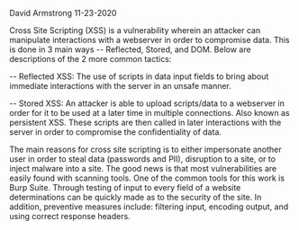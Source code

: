 David Armstrong 11-23-2020

Cross Site Scripting (XSS) is a vulnerability wherein an attacker can manipulate interactions 
with a webserver in order to compromise data. This is done in 3 main ways -- Reflected, Stored, 
and DOM. Below are descriptions of the 2 more common tactics:

-- Reflected XSS: The use of scripts in data input fields to bring about immediate interactions 
with the server in an unsafe manner.

-- Stored XSS: An attacker is able to upload scripts/data to a webserver in order for it to be 
used at a later time in multiple connections. Also known as persistent XSS. These scripts are 
then called in later interactions with the server in order to compromise the confidentiality of 
data.

The main reasons for cross site scripting is to either impersonate another user in order to 
steal data (passwords and PII), disruption to a site, or to inject malware into a site. The 
good news is that most vulnerabilities are easily found with scanning tools. One of the common 
tools for this work is Burp Suite. Through testing of input to every field of a website 
determinations can be quickly made as to the security of the site. In addition, preventive 
measures include: filtering input, encoding output, and using correct response headers.
